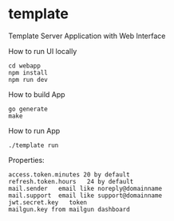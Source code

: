 # template

Template Server Application with Web Interface

How to run UI locally
```
cd webapp
npm install
npm run dev
```

How to build App
```
go generate
make
```

How to run App
```
./template run
```

Properties:
```
access.token.minutes 20 by default
refresh.token.hours   24 by default
mail.sender   email like noreply@domainname
mail.support  email like support@domainname 
jwt.secret.key   token
mailgun.key from mailgun dashboard
```

